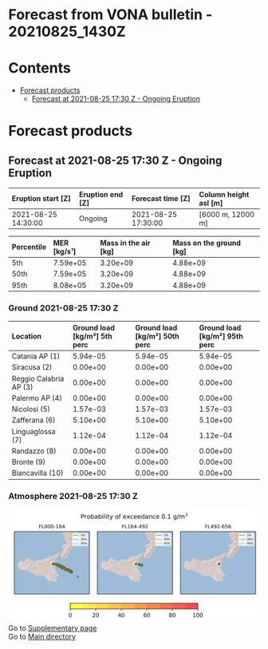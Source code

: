 
Forecast from VONA bulletin - 20210825_1430Z
============================================

Contents
========

* [Forecast products](#forecast-products)
	* [Forecast at 2021-08-25 17:30 Z - Ongoing Eruption](#forecast-at-2021-08-25-1730-z---ongoing-eruption)

# Forecast products

## Forecast at 2021-08-25 17:30 Z - Ongoing Eruption
  

|Eruption start [Z]|Eruption end [Z]|Forecast time [Z]|Column height asl [m]|
| :--- | :--- | :--- | :--- |
|2021-08-25 14:30:00|Ongoing|2021-08-25 17:30:00|[6000 m, 12000 m]|
  
  

|Percentile|MER [kg/s¹]|Mass in the air [kg]|Mass on the ground [kg]|
| :--- | :--- | :--- | :--- |
|5th|7.59e+05|3.20e+09|4.88e+09|
|50th|7.59e+05|3.20e+09|4.88e+09|
|95th|8.08e+05|3.20e+09|4.88e+09|
  

### Ground 2021-08-25 17:30 Z
  
  
  
  
  
  
  
  
  
  

|Location|Ground load [kg/m²] 5th perc|Ground load [kg/m²] 50th perc|Ground load [kg/m²] 95th perc|
| :--- | :--- | :--- | :--- |
|Catania AP (1)|5.94e-05|5.94e-05|5.94e-05|
|Siracusa (2)|0.00e+00|0.00e+00|0.00e+00|
|Reggio Calabria AP (3)|0.00e+00|0.00e+00|0.00e+00|
|Palermo AP (4)|0.00e+00|0.00e+00|0.00e+00|
|Nicolosi (5)|1.57e-03|1.57e-03|1.57e-03|
|Zafferana (6)|5.10e+00|5.10e+00|5.10e+00|
|Linguaglossa (7)|1.12e-04|1.12e-04|1.12e-04|
|Randazzo (8)|0.00e+00|0.00e+00|0.00e+00|
|Bronte (9)|0.00e+00|0.00e+00|0.00e+00|
|Biancavilla (10)|0.00e+00|0.00e+00|0.00e+00|
  

### Atmosphere 2021-08-25 17:30 Z
  
![](./figures/probability_air_2021_08_25_1730_scenario_1_conclev_1_1.png)  
Go to [Supplementary page](Supplementary_page.md)  
Go to [Main directory](https://github.com/federicapardini/Real_time_ash_forecast)